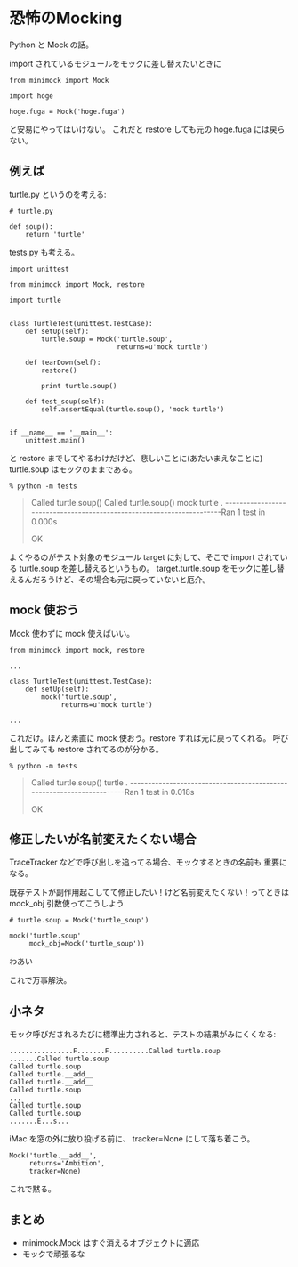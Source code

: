 恐怖のMocking
=============

Python と Mock の話。

import されているモジュールをモックに差し替えたいときに

``` {.sourceCode .python}
from minimock import Mock

import hoge

hoge.fuga = Mock('hoge.fuga')
```

と安易にやってはいけない。 これだと restore しても元の hoge.fuga
には戻らない。

例えば
------

turtle.py というのを考える:

``` {.sourceCode .python}
# turtle.py

def soup():
    return 'turtle'
```

tests.py も考える。

``` {.sourceCode .python}
import unittest

from minimock import Mock, restore

import turtle


class TurtleTest(unittest.TestCase):
    def setUp(self):
        turtle.soup = Mock('turtle.soup',
                           returns=u'mock turtle')

    def tearDown(self):
        restore()

        print turtle.soup()

    def test_soup(self):
        self.assertEqual(turtle.soup(), 'mock turtle')


if __name__ == '__main__':
    unittest.main()
```

と restore までしてやるわけだけど、悲しいことに(あたいまえなことに)
turtle.soup はモックのままである。

``` {.sourceCode .sh}
% python -m tests
```

> Called turtle.soup() Called turtle.soup() mock turtle .
> ----------------------------------------------------------------------Ran
> 1 test in 0.000s
>
> OK

よくやるのがテスト対象のモジュール target に対して、そこで import
されている turtle.soup を差し替えるというもの。 target.turtle.soup
をモックに差し替えるんだろうけど、その場合も元に戻っていないと厄介。

mock 使おう
-----------

Mock 使わずに mock 使えばいい。

``` {.sourceCode .python}
from minimock import mock, restore

...

class TurtleTest(unittest.TestCase):
    def setUp(self):
        mock('turtle.soup',
             returns=u'mock turtle')

...
```

これだけ。ほんと素直に mock 使おう。restore すれば元に戻ってくれる。
呼び出してみても restore されてるのが分かる。

``` {.sourceCode .sh}
% python -m tests
```

> Called turtle.soup() turtle .
> ----------------------------------------------------------------------Ran
> 1 test in 0.018s
>
> OK

修正したいが名前変えたくない場合
--------------------------------

TraceTracker などで呼び出しを追ってる場合、モックするときの名前も
重要になる。

既存テストが副作用起こしてて修正したい！けど名前変えたくない！ってときは
mock\_obj 引数使ってこうしよう

``` {.sourceCode .python}
# turtle.soup = Mock('turtle_soup')

mock('turtle.soup'
     mock_obj=Mock('turtle_soup'))
```

わあい

これで万事解決。

小ネタ
------

モック呼びだされるたびに標準出力されると、テストの結果がみにくくなる:

``` {.sourceCode .sh}
................F.......F..........Called turtle.soup
.......Called turtle.soup
Called turtle.soup
Called turtle.__add__
Called turtle.__add__
Called turtle.soup
...
Called turtle.soup
Called turtle.soup
.......E...s...
```

iMac を窓の外に放り投げる前に、 tracker=None にして落ち着こう。

``` {.sourceCode .python}
Mock('turtle.__add__',
     returns='Ambition',
     tracker=None)
```

これで黙る。

まとめ
------

-   minimock.Mock はすぐ消えるオブジェクトに適応
-   モックで頑張るな

